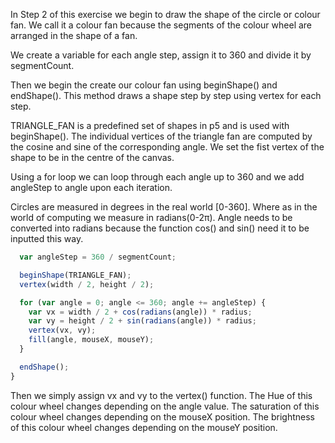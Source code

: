 In Step 2 of this exercise we begin to draw the shape of the circle
or colour fan. We call it a colour fan because the segments of the
colour wheel are arranged in the shape of a fan.

We create a variable for each angle step, assign it to 360 and divide it by segmentCount.

Then we begin the create our colour fan using beginShape() and endShape(). This method draws a
shape step by step using vertex for each step.

TRIANGLE_FAN is a predefined set of shapes in p5 and is used with beginShape().
The individual vertices of the triangle fan are computed by the cosine and sine of the corresponding angle.
We set the fist vertex of the shape to be in the centre of the canvas.    

Using a for loop we can loop through each angle up to 360 and we add angleStep to angle upon each iteration.

Circles are measured in degrees in the real world [0-360]. Where as in the world of computing we measure in
radians(0-2π).
Angle needs to be converted into radians because the function cos() and sin() need it to be inputted this way.
```js
  var angleStep = 360 / segmentCount;

  beginShape(TRIANGLE_FAN);
  vertex(width / 2, height / 2);

  for (var angle = 0; angle <= 360; angle += angleStep) {
    var vx = width / 2 + cos(radians(angle)) * radius;
    var vy = height / 2 + sin(radians(angle)) * radius;
    vertex(vx, vy);
    fill(angle, mouseX, mouseY);
  }

  endShape();
}
```

Then we simply assign vx and vy to the vertex() function.
The Hue of this colour wheel changes depending on the angle value.
The saturation of this colour wheel changes depending on the mouseX position.
The brightness of this colour wheel changes depending on the mouseY position.

